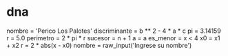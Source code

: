 # dna
nombre = 'Perico Los Palotes'
discriminante = b ** 2 - 4 * a * c
pi = 3.14159
r = 5.0
perimetro = 2 * pi * r
sucesor = n + 1
a = a
es_menor = x < 4
x0 = x1 + x2
r = 2 * abs(x - x0)
nombre = raw_input('Ingrese su nombre')
